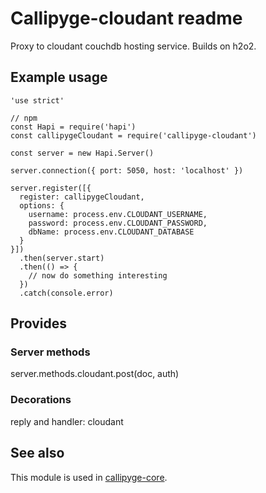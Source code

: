 # Callipyge-cloudant readme

Proxy to cloudant couchdb hosting service. Builds on h2o2.

## Example usage

```
'use strict'

// npm
const Hapi = require('hapi')
const callipygeCloudant = require('callipyge-cloudant')

const server = new Hapi.Server()

server.connection({ port: 5050, host: 'localhost' })

server.register([{
  register: callipygeCloudant,
  options: {
    username: process.env.CLOUDANT_USERNAME,
    password: process.env.CLOUDANT_PASSWORD,
    dbName: process.env.CLOUDANT_DATABASE
  }
}])
  .then(server.start)
  .then(() => {
    // now do something interesting
  })
  .catch(console.error)
```

## Provides
### Server methods
server.methods.cloudant.post(doc, auth)

### Decorations
reply and handler: cloudant

## See also
This module is used in [callipyge-core][].

[callipyge-core]: <https://github.com/millette/callipyge-core>
